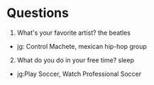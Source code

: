 # Questions

1. What's your favorite artist?
the beatles
- jg: Control Machete, mexican hip-hop group

2. What do you do in your free time?
sleep
- jg:Play Soccer, Watch Professional Soccer 
